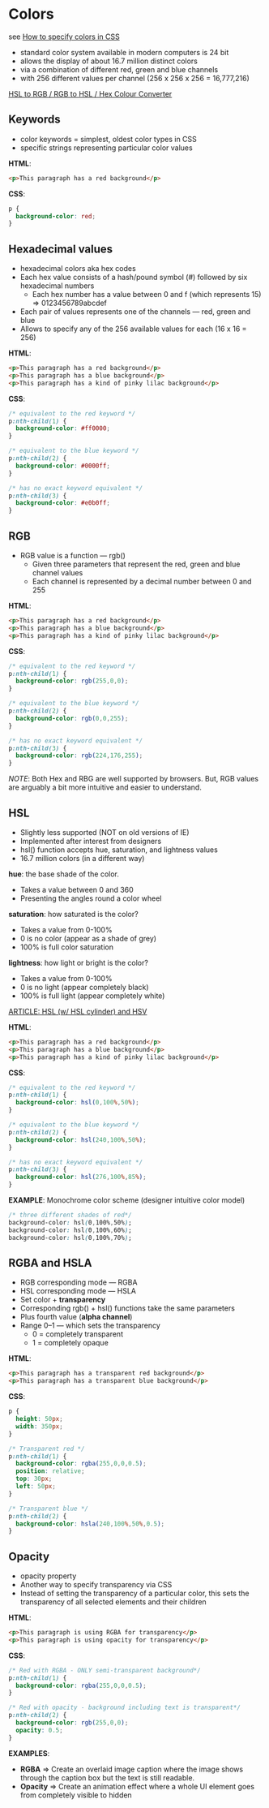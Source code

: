 # Colors

see [How to specify colors in CSS](https://developer.mozilla.org/en-US/docs/Learn/CSS/Introduction_to_CSS/Values_and_units#Colors)

- standard color system available in modern computers is 24 bit
- allows the display of about 16.7 million distinct colors
- via a combination of different red, green and blue channels
- with 256 different values per channel  (256 x 256 x 256 = 16,777,216)

[HSL to RGB / RGB to HSL / Hex Colour Converter](https://serennu.com/colour/hsltorgb.php)

## Keywords

- color keywords = simplest, oldest color types in CSS
- specific strings representing particular color values

**HTML**:

```html
<p>This paragraph has a red background</p>
```

**CSS**:

```css
p {
  background-color: red;
}
```

## Hexadecimal values

- hexadecimal colors aka hex codes
- Each hex value consists of a hash/pound symbol (#) followed by six hexadecimal numbers
  - Each hex number has a value between 0 and f (which represents 15) => 0123456789abcdef
- Each pair of values represents one of the channels — red, green and blue
- Allows to specify any of the 256 available values for each (16 x 16 = 256)

**HTML**:

```html
<p>This paragraph has a red background</p>
<p>This paragraph has a blue background</p>
<p>This paragraph has a kind of pinky lilac background</p>
```

**CSS**:

```css
/* equivalent to the red keyword */
p:nth-child(1) {
  background-color: #ff0000;
}

/* equivalent to the blue keyword */
p:nth-child(2) {
  background-color: #0000ff;
}

/* has no exact keyword equivalent */
p:nth-child(3) {
  background-color: #e0b0ff;
}
```

## RGB

- RGB value is a function — rgb()
  - Given three parameters that represent the red, green and blue channel values
  - Each channel is represented by a decimal number between 0 and 255

**HTML**:

```html
<p>This paragraph has a red background</p>
<p>This paragraph has a blue background</p>
<p>This paragraph has a kind of pinky lilac background</p>
```

**CSS**:

```css
/* equivalent to the red keyword */
p:nth-child(1) {
  background-color: rgb(255,0,0);
}

/* equivalent to the blue keyword */
p:nth-child(2) {
  background-color: rgb(0,0,255);
}

/* has no exact keyword equivalent */
p:nth-child(3) {
  background-color: rgb(224,176,255);
}
```

*NOTE*: Both Hex and RBG are well supported by browsers. But, RGB values are arguably a bit more intuitive and easier to understand.

## HSL

- Slightly less supported (NOT on old versions of IE)
- Implemented after interest from designers
- hsl() function accepts hue, saturation, and lightness values
- 16.7 million colors (in a different way)

**hue**: the base shade of the color.

- Takes a value between 0 and 360
- Presenting the angles round a color wheel

**saturation**: how saturated is the color?

- Takes a value from 0-100%
- 0 is no color (appear as a shade of grey)
- 100% is full color saturation

**lightness**: how light or bright is the color?

- Takes a value from 0-100%
- 0 is no light (appear completely black)
- 100% is full light (appear completely white)

[ARTICLE: HSL (w/ HSL cylinder) and HSV](https://en.wikipedia.org/wiki/HSL_and_HSV#Basic_principle)

**HTML**:

```html
<p>This paragraph has a red background</p>
<p>This paragraph has a blue background</p>
<p>This paragraph has a kind of pinky lilac background</p>
```

**CSS**:

```css
/* equivalent to the red keyword */
p:nth-child(1) {
  background-color: hsl(0,100%,50%);
}

/* equivalent to the blue keyword */
p:nth-child(2) {
  background-color: hsl(240,100%,50%);
}

/* has no exact keyword equivalent */
p:nth-child(3) {
  background-color: hsl(276,100%,85%);
}
```

**EXAMPLE**: Monochrome color scheme (designer intuitive color model)

```css
/* three different shades of red*/
background-color: hsl(0,100%,50%);
background-color: hsl(0,100%,60%);
background-color: hsl(0,100%,70%);
```

## RGBA and HSLA

- RGB corresponding mode — RGBA
- HSL corresponding mode — HSLA
- Set color + **transparency**
- Corresponding rgb() + hsl() functions take the same parameters
- Plus fourth value (**alpha channel**)
- Range 0–1 — which sets the transparency
  - 0 = completely transparent
  - 1 = completely opaque

**HTML**:

```html
<p>This paragraph has a transparent red background</p>
<p>This paragraph has a transparent blue background</p>
```

**CSS**:

```css
p {
  height: 50px;
  width: 350px;
}

/* Transparent red */
p:nth-child(1) {
  background-color: rgba(255,0,0,0.5);
  position: relative;
  top: 30px;
  left: 50px;
}

/* Transparent blue */
p:nth-child(2) {
  background-color: hsla(240,100%,50%,0.5);
}
```

## Opacity

- opacity property
- Another way to specify transparency via CSS
- Instead of setting the transparency of a particular color, this sets the transparency of all selected elements and their children

**HTML**:

```html
<p>This paragraph is using RGBA for transparency</p>
<p>This paragraph is using opacity for transparency</p>
```

**CSS**:

```css
/* Red with RGBA - ONLY semi-transparent background*/
p:nth-child(1) {
  background-color: rgba(255,0,0,0.5);
}

/* Red with opacity - background including text is transparent*/
p:nth-child(2) {
  background-color: rgb(255,0,0);
  opacity: 0.5;
}
```

**EXAMPLES**:

- **RGBA** => Create an overlaid image caption where the image shows through the caption box but the text is still readable.
- **Opacity** => Create an animation effect where a whole UI element goes from completely visible to hidden